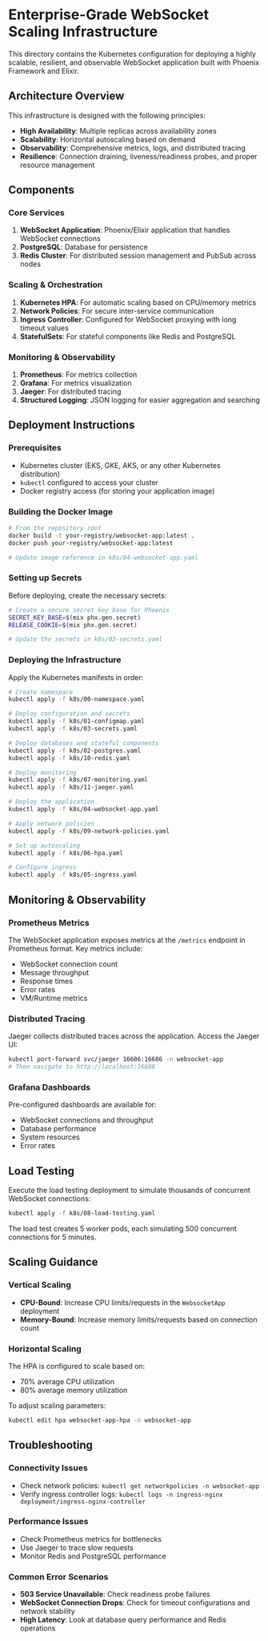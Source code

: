 # Enterprise-Grade WebSocket Scaling Infrastructure

This directory contains the Kubernetes configuration for deploying a highly scalable, resilient, and observable WebSocket application built with Phoenix Framework and Elixir.

## Architecture Overview

This infrastructure is designed with the following principles:
- **High Availability**: Multiple replicas across availability zones
- **Scalability**: Horizontal autoscaling based on demand
- **Observability**: Comprehensive metrics, logs, and distributed tracing
- **Resilience**: Connection draining, liveness/readiness probes, and proper resource management

## Components

### Core Services
1. **WebSocket Application**: Phoenix/Elixir application that handles WebSocket connections
2. **PostgreSQL**: Database for persistence
3. **Redis Cluster**: For distributed session management and PubSub across nodes

### Scaling & Orchestration
1. **Kubernetes HPA**: For automatic scaling based on CPU/memory metrics
2. **Network Policies**: For secure inter-service communication
3. **Ingress Controller**: Configured for WebSocket proxying with long timeout values
4. **StatefulSets**: For stateful components like Redis and PostgreSQL

### Monitoring & Observability
1. **Prometheus**: For metrics collection
2. **Grafana**: For metrics visualization
3. **Jaeger**: For distributed tracing
4. **Structured Logging**: JSON logging for easier aggregation and searching

## Deployment Instructions

### Prerequisites
- Kubernetes cluster (EKS, GKE, AKS, or any other Kubernetes distribution)
- `kubectl` configured to access your cluster
- Docker registry access (for storing your application image)

### Building the Docker Image

```bash
# From the repository root
docker build -t your-registry/websocket-app:latest .
docker push your-registry/websocket-app:latest

# Update image reference in k8s/04-websocket-app.yaml
```

### Setting up Secrets

Before deploying, create the necessary secrets:

```bash
# Create a secure secret key base for Phoenix
SECRET_KEY_BASE=$(mix phx.gen.secret)
RELEASE_COOKIE=$(mix phx.gen.secret)

# Update the secrets in k8s/03-secrets.yaml
```

### Deploying the Infrastructure

Apply the Kubernetes manifests in order:

```bash
# Create namespace
kubectl apply -f k8s/00-namespace.yaml

# Deploy configuration and secrets
kubectl apply -f k8s/01-configmap.yaml
kubectl apply -f k8s/03-secrets.yaml

# Deploy databases and stateful components
kubectl apply -f k8s/02-postgres.yaml
kubectl apply -f k8s/10-redis.yaml

# Deploy monitoring
kubectl apply -f k8s/07-monitoring.yaml
kubectl apply -f k8s/11-jaeger.yaml

# Deploy the application 
kubectl apply -f k8s/04-websocket-app.yaml

# Apply network policies
kubectl apply -f k8s/09-network-policies.yaml

# Set up autoscaling
kubectl apply -f k8s/06-hpa.yaml

# Configure ingress
kubectl apply -f k8s/05-ingress.yaml
```

## Monitoring & Observability

### Prometheus Metrics

The WebSocket application exposes metrics at the `/metrics` endpoint in Prometheus format. Key metrics include:

- WebSocket connection count
- Message throughput
- Response times
- Error rates
- VM/Runtime metrics

### Distributed Tracing

Jaeger collects distributed traces across the application. Access the Jaeger UI:

```bash
kubectl port-forward svc/jaeger 16686:16686 -n websocket-app
# Then navigate to http://localhost:16686
```

### Grafana Dashboards

Pre-configured dashboards are available for:
- WebSocket connections and throughput
- Database performance
- System resources
- Error rates

## Load Testing

Execute the load testing deployment to simulate thousands of concurrent WebSocket connections:

```bash
kubectl apply -f k8s/08-load-testing.yaml
```

The load test creates 5 worker pods, each simulating 500 concurrent connections for 5 minutes.

## Scaling Guidance

### Vertical Scaling

- **CPU-Bound**: Increase CPU limits/requests in the `WebsocketApp` deployment
- **Memory-Bound**: Increase memory limits/requests based on connection count

### Horizontal Scaling

The HPA is configured to scale based on:
- 70% average CPU utilization
- 80% average memory utilization

To adjust scaling parameters:
```bash
kubectl edit hpa websocket-app-hpa -n websocket-app
```

## Troubleshooting

### Connectivity Issues
- Check network policies: `kubectl get networkpolicies -n websocket-app`
- Verify ingress controller logs: `kubectl logs -n ingress-nginx deployment/ingress-nginx-controller`

### Performance Issues
- Check Prometheus metrics for bottlenecks
- Use Jaeger to trace slow requests
- Monitor Redis and PostgreSQL performance

### Common Error Scenarios
- **503 Service Unavailable**: Check readiness probe failures
- **WebSocket Connection Drops**: Check for timeout configurations and network stability
- **High Latency**: Look at database query performance and Redis operations